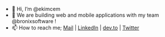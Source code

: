 - 👋 Hi, I’m @ekimcem
- 👀 We are building web and mobile applications with my team @bronixsoftware !
- 📫 How to reach me; <a href="ekim@bronixengineering.com">Mail</a> |
 <a href= "https://www.linkedin.com/in/ekimcem/">LinkedIn</a> |
 <a href= "https://dev.to/ekimcem">dev.to</a> |
 <a href= "https://twitter.com/cemekim">Twitter</a> 
